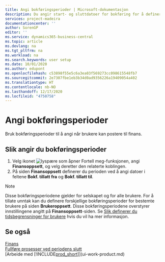 ```yaml
---
title: Angi bokføringsperioder | Microsoft-dokumentasjon
description: Du angir start- og sluttdatoer for bokføring for å definere når brukere kan bokføre i Finans.
services: project-madeira
documentationcenter: ''
author: SorenGP
editor: ''
ms.service: dynamics365-business-central
ms.topic: article
ms.devlang: na
ms.tgt_pltfrm: na
ms.workload: na
ms.search.keywords: user setup
ms.date: 10/01/2020
ms.author: edupont
ms.openlocfilehash: c53898f55e5c6a3ea03f569273cc098615548fb7
ms.sourcegitcommit: 2e7307fbe1eb3b34d0ad9356226a19409054a402
ms.translationtype: HT
ms.contentlocale: nb-NO
ms.lasthandoff: 12/17/2020
ms.locfileid: "4750758"
---
```

# <a name="specify-posting-periods"></a>Angi bokføringsperioder
Bruk bokføringsperioder til å angi når brukere kan postere til finans.  

## <a name="to-specify-posting-periods"></a>Slik angir du bokføringsperioder
1. Velg ikonet ![lyspære som åpner Fortell meg-funksjonen](media/ui-search/search_small.png "Fortell hva du vil gjøre"), angi **Finansoppsett**, og velg deretter den relaterte koblingen.  
2. På siden **Finansoppsett** definerer du perioden ved å angi datoer i feltene **Bokf. tillatt fra** og **Bokf. tillatt til**.  

> [!NOTE]  
>   Disse bokføringsperiodene gjelder for selskapet og for alle brukere. For å tillate unntak kan du definere forskjellige bokføringsperioder for bestemte brukere på siden **Brukeroppsett**. Disse bokføringsperiodene overstyrer innstillingene angitt på **Finansoppsett**-siden. Se [Slik definerer du tidsbegrensninger for brukere](ui-define-granular-permissions.md#to-set-up-user-time-constraints) hvis du vil ha mer informasjon.

## <a name="see-also"></a>Se også
[Finans](finance.md)  
[Fullføre prosesser ved periodens slutt](year-how-complete-period-end-processes.md)  
[Arbeide med [!INCLUDE[prod_short](includes/prod_short.md)]](ui-work-product.md)
